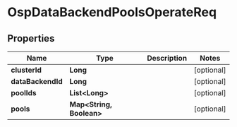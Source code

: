 # OspDataBackendPoolsOperateReq

## Properties
Name | Type | Description | Notes
------------ | ------------- | ------------- | -------------
**clusterId** | **Long** |  |  [optional]
**dataBackendId** | **Long** |  |  [optional]
**poolIds** | **List&lt;Long&gt;** |  |  [optional]
**pools** | **Map&lt;String, Boolean&gt;** |  |  [optional]

